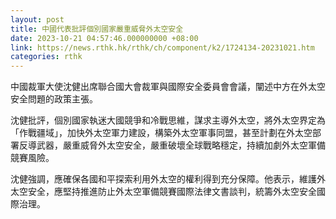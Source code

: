 ```yaml
---
layout: post
title: 中國代表批評個別國家嚴重威脅外太空安全
date: 2023-10-21 04:57:46.000000000 +08:00
link: https://news.rthk.hk/rthk/ch/component/k2/1724134-20231021.htm
categories: rthk
---
```


中國裁軍大使沈健出席聯合國大會裁軍與國際安全委員會會議，闡述中方在外太空安全問題的政策主張。

沈健批評，個別國家執迷大國競爭和冷戰思維，謀求主導外太空，將外太空界定為「作戰疆域」，加快外太空軍力建設，構築外太空軍事同盟，甚至計劃在外太空部署反導武器，嚴重威脅外太空安全，嚴重破壞全球戰略穩定，持續加劇外太空軍備競賽風險。

沈健強調，應確保各國和平探索利用外太空的權利得到充分保障。他表示，維護外太空安全，應堅持推進防止外太空軍備競賽國際法律文書談判，統籌外太空安全國際治理。

